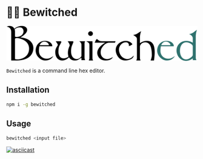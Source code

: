 # 🧙🏻 Bewitched

<img src="logo.png">

`Bewitched` is a command line hex editor.

## Installation

```bash
npm i -g bewitched
```

## Usage

```bash
bewitched <input file>
```

[![asciicast](https://asciinema.org/a/452657.svg)](https://asciinema.org/a/452657)
